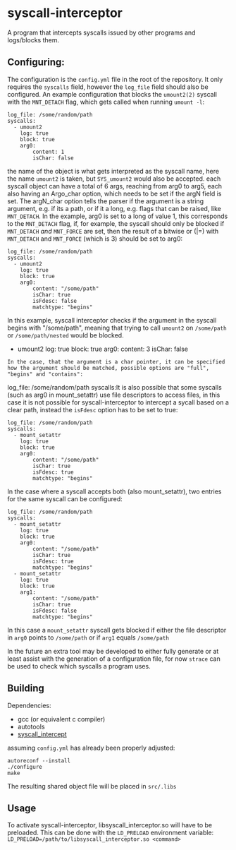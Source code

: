 # syscall-interceptor

A program that intercepts syscalls issued by other programs and logs/blocks them.

## Configuring:
The configuration is the `config.yml` file in the root of the repository.
It only requires the `syscalls` field, however the `log_file` field should also be configured.
An example configuration that blocks the `umount2(2)` syscall with the `MNT_DETACH` flag, which gets called when running `umount -l`:
```
log_file: /some/random/path
syscalls:
  - umount2
    log: true
    block: true
    arg0:
        content: 1
        isChar: false
```
the name of the object is what gets interpreted as the syscall name, here the name `umount2` is taken, but `SYS_umount2` would also be accepted.
each syscall object can have a total of 6 args, reaching from arg0 to arg5, each also having an Argo_char option, which needs to be set if the argN field is set.
The argN_char option tells the parser if the argument is a string argument, e.g. if its a path, or if it a long, e.g. flags that can be raised, like `MNT_DETACH`.
In the example, arg0 is set to a long of value 1, this corresponds to the `MNT_DETACH` flag, if, for example, the syscall should only be blocked if `MNT_DETACH` _and_ `MNT_FORCE` are set, then the result of a bitwise or (|=) with `MNT_DETACH` and `MNT_FORCE` (which is 3) should be set to arg0:
```
log_file: /some/random/path
syscalls:
  - umount2
    log: true
    block: true
    arg0:
        content: "/some/path"
        isChar: true
        isFdesc: false
        matchtype: "begins"
```
In this example, syscall interceptor checks if the argument in the syscall begins with "/some/path", meaning that trying to call `umount2` on `/some/path` or `/some/path/nested` would be blocked.


  - umount2
    log: true
    block: true
    arg0:
        content: 3
        isChar: false
```
In the case, that the argument is a char pointer, it can be specified how the argument should be matched, possible options are "full", "begins" and "contains":
```
log_file: /some/random/path
syscalls:It is also possible that some syscalls (such as arg0 in mount_setattr) use file descriptors to access files, in this case it is not possible for syscall-interceptor to intercept a sycall based on a clear path, instead the `isFdesc` option has to be set to true:
```
log_file: /some/random/path
syscalls:
  - mount_setattr
    log: true
    block: true
    arg0:
        content: "/some/path"
        isChar: true
        isFdesc: true
        matchtype: "begins"
```

In the case where a syscall accepts both (also mount_setattr), two entries for the same syscall can be configured:
```
log_file: /some/random/path
syscalls:
  - mount_setattr
    log: true
    block: true
    arg0:
        content: "/some/path"
        isChar: true
        isFdesc: true
        matchtype: "begins"
  - mount_setattr
    log: true
    block: true
    arg1:
        content: "/some/path"
        isChar: true
        isFdesc: false
        matchtype: "begins"
```
In this case a `mount_setattr` syscall gets blocked if either the file descriptor in `arg0` points to `/some/path` or if `arg1` equals `/some/path`

In the future an extra tool may be developed to either fully generate or at least assist with the generation of a configuration file, for now `strace` can be used to check which syscalls a program uses.

## Building
Dependencies:
- gcc (or equivalent c compiler)
- autotools
- [syscall_intercept](https://github.com/pmem/syscall_intercept)

assuming `config.yml` has already been properly adjusted:
```
autoreconf --install
./configure
make
```
The resulting shared object file will be placed in `src/.libs`

## Usage
To activate syscall-interceptor, libsyscall_interceptor.so will have to be preloaded.
This can be done with the `LD_PRELOAD` environment variable:
`LD_PRELOAD=/path/to/libsyscall_interceptor.so <command>`
